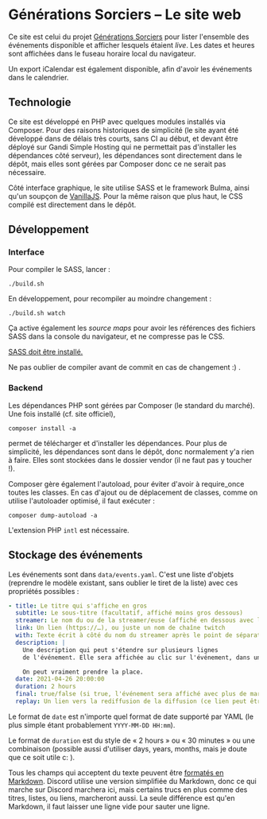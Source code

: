 # Générations Sorciers – Le site web

Ce site est celui du projet [Générations Sorciers](https://generations-sorciers.fr)
pour lister l'ensemble des événements disponible et afficher lesquels étaient
_live_. Les dates et heures sont affichées dans le fuseau horaire local du navigateur.

Un export iCalendar est également disponible, afin d'avoir les événements dans
le calendrier.

## Technologie

Ce site est développé en PHP avec quelques modules installés via Composer. Pour
des raisons historiques de simplicité (le site ayant été développé dans de délais
très courts, sans CI au début, et devant être déployé sur Gandi Simple Hosting
qui ne permettait pas d'installer les dépendances côté serveur), les dépendances
sont directement dans le dépôt, mais elles sont gérées par Composer donc ce ne
serait pas nécessaire.

Côté interface graphique, le site utilise SASS et le framework Bulma, ainsi qu'un
soupçon de [VanillaJS](http://vanilla-js.com). Pour la même raison que plus haut,
le CSS compilé est directement dans le dépôt.

## Développement

### Interface

Pour compiler le SASS, lancer :

```shell
./build.sh
```

En développement, pour recompiler au moindre changement :

```shell
./build.sh watch
```

Ça active également les _source maps_ pour avoir les références des fichiers
SASS dans la console du navigateur, et ne compresse pas le CSS.

[SASS doit être installé.](https://sass-lang.com/install)

Ne pas oublier de compiler avant de commit en cas de changement :) .

### Backend

Les dépendances PHP sont gérées par Composer (le standard du marché).
Une fois installé (cf. site officiel),

```shell
composer install -a
```

permet de télécharger et d'installer les dépendances. Pour plus de
simplicité, les dépendances sont dans le dépôt, donc normalement y'a
rien à faire. Elles sont stockées dans le dossier vendor (il ne faut
pas y toucher !).

Composer gère également l'autoload, pour éviter d'avoir à require_once
toutes les classes. En cas d'ajout ou de déplacement de classes, comme
on utilise l'autoloader optimisé, il faut exécuter :

```shell
composer dump-autoload -a
```

L'extension PHP `intl` est nécessaire.

## Stockage des événements

Les événements sont dans `data/events.yaml`. C'est une liste d'objets
(reprendre le modèle existant, sans oublier le tiret de la liste)
avec ces propriétés possibles :

```yaml
- title: Le titre qui s'affiche en gros
  subtitle: Le sous-titre (facultatif, affiché moins gros dessous)
  streamer: Le nom du ou de la streamer/euse (affiché en dessous avec le lien) (facultatif si on ne veut pas mettre le streamer en avant)
  link: Un lien (https://…), ou juste un nom de chaîne twitch
  with: Texte écrit à côté du nom du streamer après le point de séparation (facultatif)
  description: |
    Une description qui peut s'étendre sur plusieurs lignes
    de l'événement. Elle sera affichée au clic sur l'événement, dans une zone à part.

    On peut vraiment prendre la place.
  date: 2021-04-26 20:00:00
  duration: 2 hours
  final: true/false (si true, l'événement sera affiché avec plus de marges et un fond différent).
  replay: Un lien vers la rediffusion de la diffusion (ce lien peut être ajouté avant que la diffusion n'ait lieue ; il ne sera affiché qu'une fois cette dernière terminée). 
```

Le format de `date` est n'importe quel format de date supporté par YAML (le
plus simple étant probablement `YYYY-MM-DD HH:mm`).

Le format de `duration` est du style de « 2 hours » ou « 30 minutes » ou une
combinaison (possible aussi d'utiliser days, years, months, mais je doute que
ce soit utile c: ).

Tous les champs qui acceptent du texte peuvent être
[formatés en Markdown](https://www.markdownguide.org/cheat-sheet/). Discord
utilise une version simplifiée du Markdown, donc ce qui marche sur Discord
marchera ici, mais certains trucs en plus comme des titres, listes, ou liens,
marcheront aussi. La seule différence est qu'en Markdown, il faut laisser une
ligne vide pour sauter une ligne.
